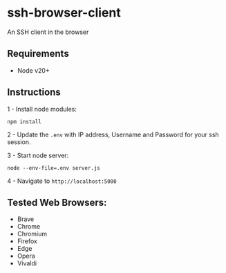 # ssh-browser-client
An SSH client in the browser

## Requirements
- Node v20+

## Instructions
1 - Install node modules:
```
npm install
```

2 - Update the `.env` with IP address, Username and Password for your ssh session.

3 - Start node server:
```
node --env-file=.env server.js
```

4 - Navigate to `http://localhost:5000`

## Tested Web Browsers:
- Brave
- Chrome
- Chromium
- Firefox
- Edge
- Opera
- Vivaldi
